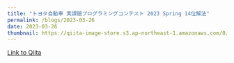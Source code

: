 ```yaml
---
title: "トヨタ自動車 実課題プログラミングコンテスト 2023 Spring 14位解法"
permalink: /blogs/2023-03-26
date: 2023-03-26
thumbnail: https://qiita-image-store.s3.ap-northeast-1.amazonaws.com/0/905155/e8e02e4c-472b-4c52-61e9-00eed74de924.png
---
```


[Link to Qiita](https://qiita.com/hari64/items/2ec50a8ccc5fbf405cee)

